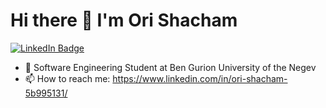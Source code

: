 # Hi there 👋 I'm Ori Shacham

<div id="badges">
  <a href="https://www.linkedin.com/in/ori-shacham-5b995131/">
    <img src="https://img.shields.io/badge/LinkedIn-blue?style=for-the-badge&logo=linkedin&logoColor=white" alt="LinkedIn Badge"/>
  </a>
</div>

- 🌱 Software Engineering Student at Ben Gurion University of the Negev
- 📫 How to reach me: https://www.linkedin.com/in/ori-shacham-5b995131/

